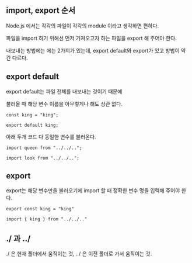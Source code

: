 ## import, export 순서

Node.js 에서는 각각의 파일이 각각의 module 이라고 생각하면 편하다.

파일을 import 하기 위해선 먼저 가져오고자 하는 파일을 export 해 주어야 한다.

내보내는 방법에는 에는 2가지가 있는데, export default와 export가 있고 방법이 약간 다르다.

## export default

export default는 파일 전체를 내보내는 것이기 때문에

불러올 때 해당 변수 이름을 아무렇게나 해도 상관 없다.

```
const king = "king";

export default king;
```

아래 두개 코드 다 동일한 변수를 불러온다.

```
import queen from "../../..";
```

```
import look from "../../..";

```

## export

export는 해당 변수만을 불러오기에 import 할 때 정확한 변수 명을 입력해 주어야 한다.

```
export const king = "king"
```

```
import { king } from "../../.."
```

## ./ 과 ../

./ 은 현재 폴더에서 움직이는 것,
../ 은 이전 폴더로 가서 움직이는 것.
